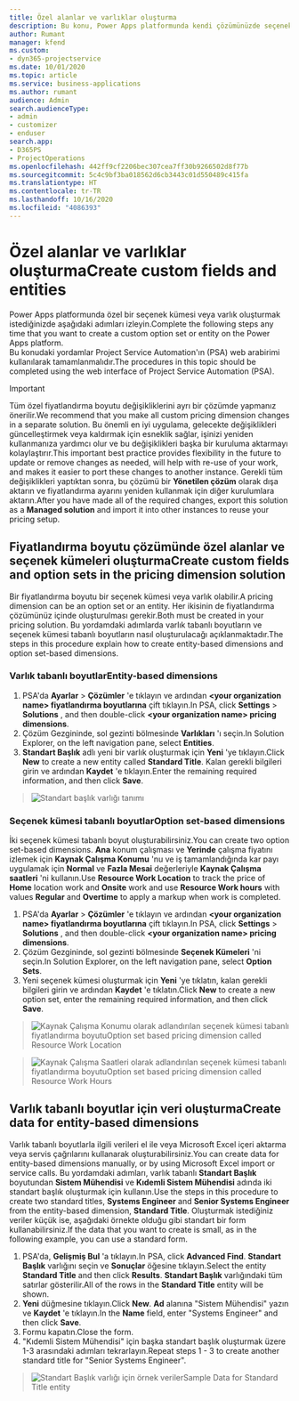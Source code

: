 ```yaml
---
title: Özel alanlar ve varlıklar oluşturma
description: Bu konu, Power Apps platformunda kendi çözümünüzde seçenek kümeleri ve varlıklar oluşturmayı açıklamaktadır.
author: Rumant
manager: kfend
ms.custom:
- dyn365-projectservice
ms.date: 10/01/2020
ms.topic: article
ms.service: business-applications
ms.author: rumant
audience: Admin
search.audienceType:
- admin
- customizer
- enduser
search.app:
- D365PS
- ProjectOperations
ms.openlocfilehash: 442ff9cf2206bec307cea7ff30b9266502d8f77b
ms.sourcegitcommit: 5c4c9bf3ba018562d6cb3443c01d550489c415fa
ms.translationtype: HT
ms.contentlocale: tr-TR
ms.lasthandoff: 10/16/2020
ms.locfileid: "4086393"
---
```

# <a name="create-custom-fields-and-entities"></a><span data-ttu-id="d19ef-103">Özel alanlar ve varlıklar oluşturma</span><span class="sxs-lookup"><span data-stu-id="d19ef-103">Create custom fields and entities</span></span> 

<span data-ttu-id="d19ef-104">Power Apps platformunda özel bir seçenek kümesi veya varlık oluşturmak istediğinizde aşağıdaki adımları izleyin.</span><span class="sxs-lookup"><span data-stu-id="d19ef-104">Complete the following steps any time that you want to create a custom option set or entity on the Power Apps platform.</span></span>  
<span data-ttu-id="d19ef-105">Bu konudaki yordamlar Project Service Automation'ın (PSA) web arabirimi kullanılarak tamamlanmalıdır.</span><span class="sxs-lookup"><span data-stu-id="d19ef-105">The procedures in this topic should be completed using the web interface of Project Service Automation (PSA).</span></span>

> [!IMPORTANT]
> <span data-ttu-id="d19ef-106">Tüm özel fiyatlandırma boyutu değişikliklerini ayrı bir çözümde yapmanız önerilir.</span><span class="sxs-lookup"><span data-stu-id="d19ef-106">We recommend that you make all custom pricing dimension changes in a separate solution.</span></span> <span data-ttu-id="d19ef-107">Bu önemli en iyi uygulama, gelecekte değişiklikleri güncelleştirmek veya kaldırmak için esneklik sağlar, işinizi yeniden kullanmanıza yardımcı olur ve bu değişiklikleri başka bir kuruluma aktarmayı kolaylaştırır.</span><span class="sxs-lookup"><span data-stu-id="d19ef-107">This important best practice provides flexibility in the future to update or remove changes as needed, will help with re-use of your work, and makes it easier to port these changes to another instance.</span></span> <span data-ttu-id="d19ef-108">Gerekli tüm değişiklikleri yaptıktan sonra, bu çözümü bir **Yönetilen çözüm** olarak dışa aktarın ve fiyatlandırma ayarını yeniden kullanmak için diğer kurulumlara aktarın.</span><span class="sxs-lookup"><span data-stu-id="d19ef-108">After you have made all of the required changes, export this solution as a **Managed solution** and import it into other instances to reuse your pricing setup.</span></span>

  
## <a name="create-custom-fields-and-option-sets-in-the-pricing-dimension-solution"></a><span data-ttu-id="d19ef-109">Fiyatlandırma boyutu çözümünde özel alanlar ve seçenek kümeleri oluşturma</span><span class="sxs-lookup"><span data-stu-id="d19ef-109">Create custom fields and option sets in the pricing dimension solution</span></span>

<span data-ttu-id="d19ef-110">Bir fiyatlandırma boyutu bir seçenek kümesi veya varlık olabilir.</span><span class="sxs-lookup"><span data-stu-id="d19ef-110">A pricing dimension can be an option set or an entity.</span></span> <span data-ttu-id="d19ef-111">Her ikisinin de fiyatlandırma çözümünüz içinde oluşturulması gerekir.</span><span class="sxs-lookup"><span data-stu-id="d19ef-111">Both must be created in your pricing solution.</span></span> <span data-ttu-id="d19ef-112">Bu yordamdaki adımlarda varlık tabanlı boyutların ve seçenek kümesi tabanlı boyutların nasıl oluşturulacağı açıklanmaktadır.</span><span class="sxs-lookup"><span data-stu-id="d19ef-112">The steps in this procedure explain how to create entity-based dimensions and option set-based dimensions.</span></span>

### <a name="entity-based-dimensions"></a><span data-ttu-id="d19ef-113">Varlık tabanlı boyutlar</span><span class="sxs-lookup"><span data-stu-id="d19ef-113">Entity-based dimensions</span></span>

1. <span data-ttu-id="d19ef-114">PSA'da **Ayarlar** > **Çözümler** 'e tıklayın ve ardından **\<your organization name> fiyatlandırma boyutlarına** çift tıklayın.</span><span class="sxs-lookup"><span data-stu-id="d19ef-114">In PSA, click **Settings** > **Solutions** , and then double-click **\<your organization name> pricing dimensions**.</span></span>
2. <span data-ttu-id="d19ef-115">Çözüm Gezgininde, sol gezinti bölmesinde **Varlıkları** 'ı seçin.</span><span class="sxs-lookup"><span data-stu-id="d19ef-115">In Solution Explorer, on the left navigation pane, select **Entities**.</span></span>
3. <span data-ttu-id="d19ef-116">**Standart Başlık** adlı yeni bir varlık oluşturmak için **Yeni** 'ye tıklayın.</span><span class="sxs-lookup"><span data-stu-id="d19ef-116">Click **New** to create a new entity called **Standard Title**.</span></span> <span data-ttu-id="d19ef-117">Kalan gerekli bilgileri girin ve ardından **Kaydet** 'e tıklayın.</span><span class="sxs-lookup"><span data-stu-id="d19ef-117">Enter the remaining required information, and then click **Save**.</span></span>

> ![Standart başlık varlığı tanımı](media/Standard-Title-entity-definition.png)


### <a name="option-set-based-dimensions"></a><span data-ttu-id="d19ef-119">Seçenek kümesi tabanlı boyutlar</span><span class="sxs-lookup"><span data-stu-id="d19ef-119">Option set-based dimensions</span></span> 
<span data-ttu-id="d19ef-120">İki seçenek kümesi tabanlı boyut oluşturabilirsiniz.</span><span class="sxs-lookup"><span data-stu-id="d19ef-120">You can create two option set-based dimensions.</span></span> <span data-ttu-id="d19ef-121">**Ana** konum çalışması ve **Yerinde** çalışma fiyatını izlemek için **Kaynak Çalışma Konumu** 'nu ve iş tamamlandığında kar payı uygulamak için **Normal** ve **Fazla Mesai** değerleriyle **Kaynak Çalışma saatleri** 'ni kullanın.</span><span class="sxs-lookup"><span data-stu-id="d19ef-121">Use **Resource Work Location** to track the price of **Home** location work and **Onsite** work and use **Resource Work hours** with values **Regular** and **Overtime** to apply a markup when work is completed.</span></span>


1. <span data-ttu-id="d19ef-122">PSA'da **Ayarlar** > **Çözümler** 'e tıklayın ve ardından **\<your organization name> fiyatlandırma boyutlarına** çift tıklayın.</span><span class="sxs-lookup"><span data-stu-id="d19ef-122">In PSA, click **Settings** > **Solutions** , and then double-click  **\<your organization name> pricing dimensions**.</span></span> 
2. <span data-ttu-id="d19ef-123">Çözüm Gezgininde, sol gezinti bölmesinde **Seçenek Kümeleri** 'ni seçin.</span><span class="sxs-lookup"><span data-stu-id="d19ef-123">In Solution Explorer, on the left navigation pane, select  **Option Sets**.</span></span> 
3. <span data-ttu-id="d19ef-124">Yeni seçenek kümesi oluşturmak için **Yeni** 'ye tıklatın, kalan gerekli bilgileri girin ve ardından **Kaydet** 'e tıklatın.</span><span class="sxs-lookup"><span data-stu-id="d19ef-124">Click **New** to create a new option set, enter the remaining required information, and then click **Save**.</span></span>

> ![<span data-ttu-id="d19ef-125">Kaynak Çalışma Konumu olarak adlandırılan seçenek kümesi tabanlı fiyatlandırma boyutu</span><span class="sxs-lookup"><span data-stu-id="d19ef-125">Option set based pricing dimension called Resource Work Location</span></span> ](media/Option-set-PD-called-Resource-Work-Location.png)

> ![<span data-ttu-id="d19ef-126">Kaynak Çalışma Saatleri olarak adlandırılan seçenek kümesi tabanlı fiyatlandırma boyutu</span><span class="sxs-lookup"><span data-stu-id="d19ef-126">Option set based pricing dimension called Resource Work Hours</span></span> ](media/Option-set-PD-called-Resource-Work-Hours.PNG)


## <a name="create-data-for-entity-based-dimensions"></a><span data-ttu-id="d19ef-127">Varlık tabanlı boyutlar için veri oluşturma</span><span class="sxs-lookup"><span data-stu-id="d19ef-127">Create data for entity-based dimensions</span></span>

<span data-ttu-id="d19ef-128">Varlık tabanlı boyutlarla ilgili verileri el ile veya Microsoft Excel içeri aktarma veya servis çağrılarını kullanarak oluşturabilirsiniz.</span><span class="sxs-lookup"><span data-stu-id="d19ef-128">You can create data for entity-based dimensions manually, or by using Microsoft Excel import or service calls.</span></span> <span data-ttu-id="d19ef-129">Bu yordamdaki adımları, varlık tabanlı **Standart Başlık** boyutundan **Sistem Mühendisi** ve **Kıdemli Sistem Mühendisi** adında iki standart başlık oluşturmak için kullanın.</span><span class="sxs-lookup"><span data-stu-id="d19ef-129">Use the steps in this procedure to create two standard titles, **Systems Engineer** and **Senior Systems Engineer** from the entity-based dimension, **Standard Title**.</span></span> <span data-ttu-id="d19ef-130">Oluşturmak istediğiniz veriler küçük ise, aşağıdaki örnekte olduğu gibi standart bir form kullanabilirsiniz.</span><span class="sxs-lookup"><span data-stu-id="d19ef-130">If the data that you want to create is small, as in the following example, you can use a standard form.</span></span>

1. <span data-ttu-id="d19ef-131">PSA'da, **Gelişmiş Bul** 'a tıklayın.</span><span class="sxs-lookup"><span data-stu-id="d19ef-131">In PSA, click **Advanced Find**.</span></span> <span data-ttu-id="d19ef-132">**Standart Başlık** varlığını seçin ve **Sonuçlar** öğesine tıklayın.</span><span class="sxs-lookup"><span data-stu-id="d19ef-132">Select the entity **Standard Title** and then click **Results**.</span></span> <span data-ttu-id="d19ef-133">**Standart Başlık** varlığındaki tüm satırlar gösterilir.</span><span class="sxs-lookup"><span data-stu-id="d19ef-133">All of the rows in the **Standard Title** entity will be shown.</span></span>
2. <span data-ttu-id="d19ef-134">**Yeni** düğmesine tıklayın.</span><span class="sxs-lookup"><span data-stu-id="d19ef-134">Click **New**.</span></span> <span data-ttu-id="d19ef-135">**Ad** alanına "Sistem Mühendisi" yazın ve **Kaydet** 'e tıklayın.</span><span class="sxs-lookup"><span data-stu-id="d19ef-135">In the **Name** field, enter "Systems Engineer" and then click **Save**.</span></span>
3. <span data-ttu-id="d19ef-136">Formu kapatın.</span><span class="sxs-lookup"><span data-stu-id="d19ef-136">Close the form.</span></span> 
4. <span data-ttu-id="d19ef-137">"Kıdemli Sistem Mühendisi" için başka standart başlık oluşturmak üzere 1-3 arasındaki adımları tekrarlayın.</span><span class="sxs-lookup"><span data-stu-id="d19ef-137">Repeat steps 1 - 3 to create another standard title for "Senior Systems Engineer".</span></span>

> ![<span data-ttu-id="d19ef-138">Standart Başlık varlığı için örnek veriler</span><span class="sxs-lookup"><span data-stu-id="d19ef-138">Sample Data for Standard Title entity</span></span> ](media/ST-data.png)


